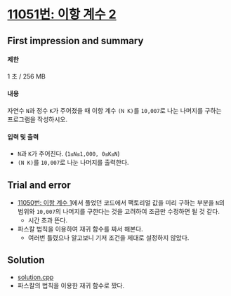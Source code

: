# [11051번: 이항 계수 2](https://www.acmicpc.net/problem/11051)

## First impression and summary
#### 제한
1 초 / 256 MB

#### 내용
자연수 `N`과 정수 `K`가 주어졌을 때 이항 계수 `(N K)`를 `10,007`로 나눈 나머지를 구하는 프로그램을 작성하시오.

#### 입력 및 출력
* `N`과 `K`가 주어진다. (`1≤N≤1,000, 0≤K≤N`)  
* `(N K)`를 `10,007`로 나눈 나머지를 출력한다.

## Trial and error
* [11050번: 이항 계수 1](../11050)에서 풀었던 코드에서 팩토리얼 값을 미리 구하는 부분을 `N`의 범위와 `10,007`의 나머지를 구한다는 것을 고려하여 조금만 수정하면 될 것 같다.
  - 시간 초과 뜬다.
* 파스칼 법칙을 이용하여 재귀 함수를 짜서 해본다.
  - 여러번 틀렸으나 알고보니 기저 조건을 제대로 설정하지 않았다.

## Solution
* [solution.cpp](./solution.cpp)
* 파스칼의 법칙을 이용한 재귀 함수로 짰다.